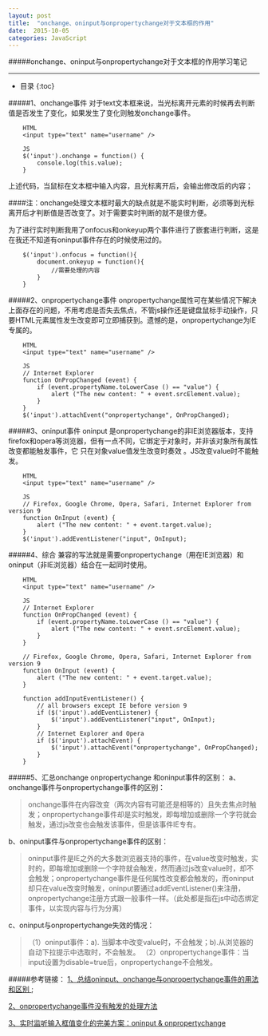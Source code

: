 ```yaml
---
layout: post
title:  "onchange、oninput与onpropertychange对于文本框的作用"
date:  2015-10-05
categories: JavaScript
---
```


#####onchange、oninput与onpropertychange对于文本框的作用学习笔记

---

- 目录
{:toc}

#####1、onchange事件
对于text文本框来说，当光标离开元素的时候再去判断值是否发生了变化，如果发生了变化则触发onchange事件。

        HTML
        <input type="text" name="username" />

        JS
        $('input').onchange = function() {
            console.log(this.value);
        }

上述代码，当鼠标在文本框中输入内容，且光标离开后，会输出修改后的内容；

####注：onchange处理文本框时最大的缺点就是不能实时判断，必须等到光标离开后才判断值是否改变了。对于需要实时判断的就不是很方便。

为了进行实时判断我用了onfocus和onkeyup两个事件进行了嵌套进行判断，这是在我还不知道有oninput事件存在的时候使用过的。

		$('input').onfocus = function(){
			document.onkeyup = function(){
				//需要处理的内容
			}	
		}

#####2、onpropertychange事件
onpropertychange属性可在某些情况下解决上面存在的问题，不用考虑是否失去焦点，不管js操作还是键盘鼠标手动操作，只要HTML元素属性发生改变即可立即捕获到。遗憾的是，onpropertychange为IE专属的。

        HTML
        <input type="text" name="username" />

        JS
        // Internet Explorer
        function OnPropChanged (event) {
            if (event.propertyName.toLowerCase () == "value") {
                alert ("The new content: " + event.srcElement.value);
            }
        } 
        $('input').attachEvent("onpropertychange", OnPropChanged);

#####3、oninput事件
oninput 是onpropertychange的非IE浏览器版本，支持firefox和opera等浏览器，但有一点不同，它绑定于对象时，并非该对象所有属性改变都能触发事件，它 只在对象value值发生改变时奏效 。JS改变value时不能触发。

        HTML
        <input type="text" name="username" />

        JS
        // Firefox, Google Chrome, Opera, Safari, Internet Explorer from version 9
        function OnInput (event) {
            alert ("The new content: " + event.target.value);
        }
        $('input').addEventListener("input", OnInput);

#####4、综合
兼容的写法就是需要onpropertychange（用在IE浏览器）和oninput（非IE浏览器）结合在一起同时使用。 

        HTML
        <input type="text" name="username" />

        JS
        // Internet Explorer
        function OnPropChanged (event) {
            if (event.propertyName.toLowerCase () == "value") {
                alert ("The new content: " + event.srcElement.value);
            }
        } 

        // Firefox, Google Chrome, Opera, Safari, Internet Explorer from version 9
        function OnInput (event) {
            alert ("The new content: " + event.target.value);
        }

        function addInputEventListener() {
            // all browsers except IE before version 9
            if ($('input').addEventListener) { 
                $('input').addEventListener("input", OnInput);
            }
            // Internet Explorer and Opera
            if ($('input').attachEvent) { 
                $('input').attachEvent("onpropertychange", OnPropChanged); 
            }
        }

#####5、汇总onchange onpropertychange 和oninput事件的区别：
a、onchange事件与onpropertychange事件的区别：

>onchange事件在内容改变（两次内容有可能还是相等的）且失去焦点时触发；onpropertychange事件却是实时触发，即每增加或删除一个字符就会触发，通过js改变也会触发该事件，但是该事件IE专有。

b、oninput事件与onpropertychange事件的区别：

>oninput事件是IE之外的大多数浏览器支持的事件，在value改变时触发，实时的，即每增加或删除一个字符就会触发，然而通过js改变value时，却不会触发；onpropertychange事件是任何属性改变都会触发的，而oninput却只在value改变时触发，oninput要通过addEventListener()来注册，onpropertychange注册方式跟一般事件一样。（此处都是指在js中动态绑定事件，以实现内容与行为分离）

c、oninput与onpropertychange失效的情况： 

>（1）oninput事件：a). 当脚本中改变value时，不会触发；b).从浏览器的自动下拉提示中选取时，不会触发。 
（2）onpropertychange事件：当input设置为disable=true后，onpropertychange不会触发。 

#####参考链接：
[1、总结oninput、onchange与onpropertychange事件的用法和区别 ](http://blog.csdn.net/freshlover/article/details/39050609);

[2、onpropertychange事件没有触发的处理方法](http://www.tuicool.com/articles/iIFfymZ)

[3、实时监听输入框值变化的完美方案：oninput & onpropertychange](http://www.cnblogs.com/lhb25/archive/2012/11/30/oninput-and-onpropertychange-event-for-input.html)

